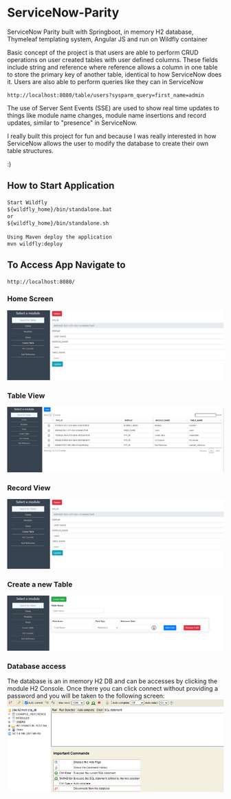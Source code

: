 # ServiceNow-Parity
ServiceNow Parity built with Springboot, in memory H2 database, Thymeleaf templating system, Angular JS and run on Wildfly container

Basic concept of the project is that users are able to perform CRUD operations on user created tables with user defined columns. These fields include string and reference where reference allows a column in one table to store the primary key of another table, identical to how ServiceNow does it. Users are also able to perform queries like they can in ServiceNow
```
http://localhost:8080/table/users?sysparm_query=first_name=admin
```
The use of Server Sent Events (SSE) are used to show real time updates to things like module name changes, module name insertions and record updates, similar to "presence" in ServiceNow.

I really built this project for fun and because I was really interested in how ServiceNow allows the user to modify the database to create their own table structures.

:)

## How to Start Application
```
Start Wildfly
${wildfly_home}/bin/standalone.bat
or
${wildfly_home}/bin/standalone.sh

Using Maven deploy the application
mvn wildfly:deploy
```

## To Access App Navigate to
```
http://localhost:8080/
```
### Home Screen
![Alt text](https://github.com/fallen576/ServiceNow-Parity/blob/master/src/main/resources/static/css/record_view.PNG "Home Screen")

### Table View
![Alt text](https://github.com/fallen576/ServiceNow-Parity/blob/master/src/main/resources/static/css/example_modules.PNG "Table View")

### Record View
![Alt text](https://github.com/fallen576/ServiceNow-Parity/blob/master/src/main/resources/static/css/record_view.PNG "Record View")

### Create a new Table
![Alt text](https://github.com/fallen576/ServiceNow-Parity/blob/master/src/main/resources/static/css/create_table.PNG "Create Table View")

### Database access
The database is an in memory H2 DB and can be accesses by clicking the module H2 Console. Once there you can click connect without providing a password and you will be taken to the following screen:
![Alt text](https://github.com/fallen576/ServiceNow-Parity/blob/master/src/main/resources/static/css/db.PNG "DB View")

